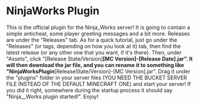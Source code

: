 # NinjaWorks Plugin
This is the official plugin for the Ninja_Works server!
It is going to contain a simple anticheat, some player greeting messages and a bit more.
Releases are under the "Releases" tab.
As for a quick tutorial, just go under the "Releases" (or tags, depending on how you look at it) tab, then find the latest release (or any other one that you want, if it's there). Then, under "Assets", click "[Release State/Version]__[MC Version]-[Release Date].jar". It will then download the jar file, and you can rename it to something like "NinjaWorksPlugin__[ReleaseState/Version]-[MC Version].jar". Drag it under the "plugins" folder in your server files (YOU NEED THE BUCKET SERVER FILE INSTEAD OF THE DEFAULT MINECRAFT ONE) and start your server! If you did it right, somewhere during the startup process it should say "Ninja__Works plugin started!".
Enjoy!
